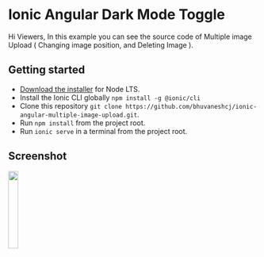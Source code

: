 
# Ionic Angular Dark Mode Toggle

Hi Viewers, In this example you can see the source code of Multiple image Upload ( Changing image position, and Deleting Image ).

## Getting started

- [Download the installer](https://nodejs.org/) for Node LTS.
- Install the Ionic CLI globally `npm install -g @ionic/cli`
- Clone this repository `git clone https://github.com/bhuvaneshcj/ionic-angular-multiple-image-upload.git`.
- Run `npm install` from the project root.
- Run `ionic serve` in a terminal from the project root.

## Screenshot

<img src="/images/screenshot-I.png" width=20% height=20%>
